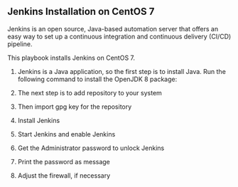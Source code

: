 ## Jenkins Installation on CentOS 7


Jenkins is an open source, Java-based automation server that offers an easy way to set up a continuous integration and continuous delivery (CI/CD) pipeline.


This playbook installs Jenkins on CentOS 7.

1. Jenkins is a Java application, so the first step is to install Java. Run the following command to install the OpenJDK 8 package:

2. The next step is to add repository to your system

3. Then import gpg key for the repository

4. Install Jenkins

5. Start Jenkins and enable Jenkins

6. Get the Administrator password to unlock Jenkins

7. Print the password as message

8. Adjust the firewall, if necessary
